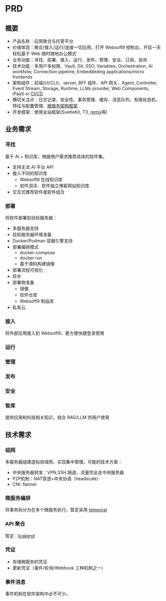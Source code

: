 # PRD

## 概要

- 产品名称：应用聚合与托管平台
- 价值体现：聚合/接入/运行/连接一切应用，打开 Websoft9 控制台，开启一天轻松基于 Web 随时随地办公模式
- 业务功能：寻找、部署、接入、运行、发布、管理、安全、订阅、咨询
- 技术功能：多用户多权限、Vault, Git, SSO, Variables, Orchestration, AI workfolw, Connection pipeline, Embeddeding applications/micro frontends
- 架构组件：前端(UI/CLI)、server, BFF 组件、API 网关，Agent, Controller, Event Stream, Storage, Runtime, LLMs provider, Web Components, iPaaS or [CI/CD](https://www.lambdatest.com/blog/best-ci-cd-tools/)
- 横切关注点：日志记录、安全性、事务管理、缓存、消息队列、有限状态机、特征与配置管理、[微服务架构框架](https://microservices.io/)
- 开发框架：使用全站框架(SvelteKit, T3, [remix](https://remix.run/)等)

## 业务需求

### 寻找

基于 AI + 知识库，根据用户需求推荐具体的软件集。

- 支持主流 AI 平台 API
- 接入不同的知识库
  - Websoft9 在线知识库
  - 软件测评、软件独立博客网站知识库
- 交互式推荐软件或软件组合

### 部署

将软件部署到目标服务器：

- 多服务器支持
- 目标服务器环境准备
- Docker/Podman 容器引擎支持
- 部署编排模式
  - docker-compose
  - docker run
  - 基于源码构建镜像
- 部署流程可视化
- 异步
- 部署物准备
  - 镜像
  - 软件仓库
  - Websoft9 制品库
- 私有云

### 接入

将外部应用接入到 Websoft9，更方便快捷登录使用

### 运行

### 管理

### 发布

### 安全

### 智库

提供应用和科技相关知识，结合 RAG/LLM 供用户使用

## 技术需求

### 组网

多服务器组建虚拟局域网，实现集中管理。可能的技术方案：
- 中央服务器转发：VPN,SSH 隧道，流量完全走中央服务器
- P2P机制：NAT穿透+中央协调（headscale）
- CNI: flannel

### 微服务编排

将事务拆分为在多个微服务执行，暂定采用 [temporal](https://temporal.io/)

### API 聚合

暂定：[krakend](https://www.krakend.io/)

### 凭证

- 存储微服务的凭证
- 更新凭证（事件/轮询/Webhook 三种机制之一）

### 事件消息

事件机制在软件架构中必不可少。
